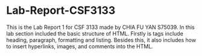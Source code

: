 # Lab-Report-CSF3133
This is the Lab Report 1 for CSF 3133 made by CHIA FU YAN S75039. In this lab section included the basic structure of HTML. Firstly is tags include heading, paragraph, formatting and listing. Besides this, it also includes how to insert hyperlinks, images, and comments into the HTML.
